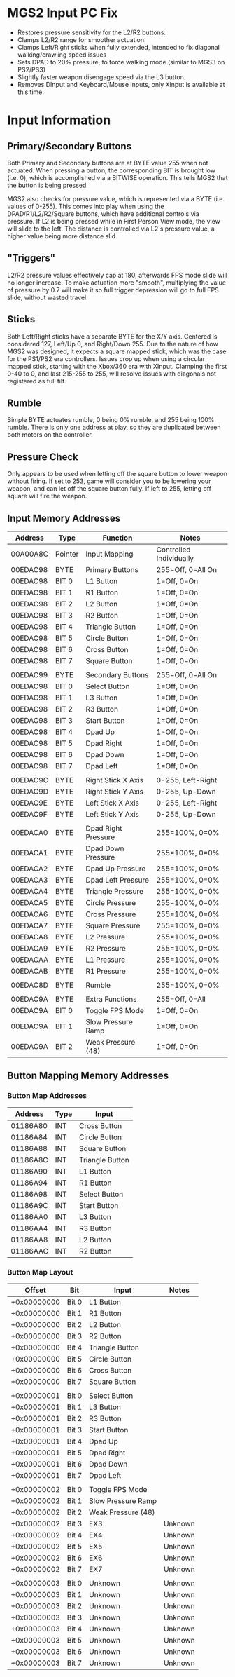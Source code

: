 # MGS2 Input PC Fix
 
* Restores pressure sensitivity for the L2/R2 buttons.
* Clamps L2/R2 range for smoother actuation.
* Clamps Left/Right sticks when fully extended, intended to fix diagonal walking/crawling speed issues
* Sets DPAD to 20% pressure, to force walking mode (similar to MGS3 on PS2/PS3)
* Slightly faster weapon disengage speed via the L3 button.
* Removes DInput and Keyboard/Mouse inputs, only Xinput is available at this time.

# Input Information

## Primary/Secondary Buttons

Both Primary and Secondary buttons are at BYTE value 255 when not actuated. When pressing a button, the corresponding BIT is brought low (i.e. 0), which is accomplished via a BITWISE operation. This tells MGS2 that the button is being pressed.

MGS2 also checks for pressure value, which is represented via a BYTE (i.e. values of 0-255). This comes into play when using the DPAD/R1/L2/R2/Square buttons, which have additional controls via pressure. If L2 is being pressed while in First Person View mode, the view will slide to the left. The distance is controlled via L2's pressure value, a higher value being more distance slid.

## "Triggers"

L2/R2 pressure values effectively cap at 180, afterwards FPS mode slide will no longer increase. To make actuation more "smooth", multiplying the value of pressure by 0.7 will make it so full trigger depression will go to full FPS slide, without wasted travel.

## Sticks

Both Left/Right sticks have a separate BYTE for the X/Y axis. Centered is considered 127, Left/Up 0, and Right/Down 255. Due to the nature of how MGS2 was designed, it expects a square mapped stick, which was the case for the PS1/PS2 era controllers. Issues crop up when using a circular mapped stick, starting with the Xbox/360 era with XInput. Clamping the first 0-40 to 0, and last 215-255 to 255, will resolve issues with diagonals not registered as full tilt.

## Rumble

Simple BYTE actuates rumble, 0 being 0% rumble, and 255 being 100% rumble. There is only one address at play, so they are duplicated between both motors on the controller.

## Pressure Check

Only appears to be used when letting off the square button to lower weapon without firing. If set to 253, game will consider you to be lowering your weapon, and can let off the square button fully. If left to 255, letting off square will fire the weapon.

## Input Memory Addresses

| Address  | Type     | Function            | Notes                   |
| -------- | -------- | ------------------- | ----------------------- |
| 00A00A8C | Pointer  | Input Mapping       | Controlled Individually |
| 00EDAC98 | BYTE     | Primary Buttons     | 255=Off, 0=All On       |
| 00EDAC98 | BIT 0    | L1 Button           | 1=Off, 0=On             |
| 00EDAC98 | BIT 1    | R1 Button           | 1=Off, 0=On             |
| 00EDAC98 | BIT 2    | L2 Button           | 1=Off, 0=On             |
| 00EDAC98 | BIT 3    | R2 Button           | 1=Off, 0=On             |
| 00EDAC98 | BIT 4    | Triangle Button     | 1=Off, 0=On             |
| 00EDAC98 | BIT 5    | Circle Button       | 1=Off, 0=On             |
| 00EDAC98 | BIT 6    | Cross Button        | 1=Off, 0=On             |
| 00EDAC98 | BIT 7    | Square Button       | 1=Off, 0=On             |
|          |          |                     |                         |
| 00EDAC99 | BYTE     | Secondary Buttons   | 255=Off, 0=All On       |
| 00EDAC98 | BIT 0    | Select Button       | 1=Off, 0=On             |
| 00EDAC98 | BIT 1    | L3 Button           | 1=Off, 0=On             |
| 00EDAC98 | BIT 2    | R3 Button           | 1=Off, 0=On             |
| 00EDAC98 | BIT 3    | Start Button        | 1=Off, 0=On             |
| 00EDAC98 | BIT 4    | Dpad Up             | 1=Off, 0=On             |
| 00EDAC98 | BIT 5    | Dpad Right          | 1=Off, 0=On             |
| 00EDAC98 | BIT 6    | Dpad Down           | 1=Off, 0=On             |
| 00EDAC98 | BIT 7    | Dpad Left           | 1=Off, 0=On             |
|          |          |                     |                         |
| 00EDAC9C | BYTE     | Right Stick X Axis  | 0-255, Left-Right       |
| 00EDAC9D | BYTE     | Right Stick Y Axis  | 0-255, Up-Down          |
| 00EDAC9E | BYTE     | Left Stick X Axis   | 0-255, Left-Right       |
| 00EDAC9F | BYTE     | Left Stick Y Axis   | 0-255, Up-Down          |
|          |          |                     |                         |
| 00EDACA0 | BYTE     | Dpad Right Pressure | 255=100%, 0=0%          |
| 00EDACA1 | BYTE     | Dpad Down Pressure  | 255=100%, 0=0%          |
| 00EDACA2 | BYTE     | Dpad Up Pressure    | 255=100%, 0=0%          |
| 00EDACA3 | BYTE     | Dpad Left Pressure  | 255=100%, 0=0%          |
| 00EDACA4 | BYTE     | Triangle Pressure   | 255=100%, 0=0%          |
| 00EDACA5 | BYTE     | Circle Pressure     | 255=100%, 0=0%          |
| 00EDACA6 | BYTE     | Cross Pressure      | 255=100%, 0=0%          |
| 00EDACA7 | BYTE     | Square Pressure     | 255=100%, 0=0%          |
| 00EDACA8 | BYTE     | L2 Pressure         | 255=100%, 0=0%          |
| 00EDACA9 | BYTE     | R2 Pressure         | 255=100%, 0=0%          |
| 00EDACAA | BYTE     | L1 Pressure         | 255=100%, 0=0%          |
| 00EDACAB | BYTE     | R1 Pressure         | 255=100%, 0=0%          |
|          |          |                     |                         |
| 00EDAC8D | BYTE     | Rumble              | 255=100%, 0=0%          |
|          |          |                     |                         |
| 00EDAC9A | BYTE     | Extra Functions     | 255=Off, 0=All          |
| 00EDAC9A | BIT 0    | Toggle FPS Mode     | 1=Off, 0=On             |
| 00EDAC9A | BIT 1    | Slow Pressure Ramp  | 1=Off, 0=On             |
| 00EDAC9A | BIT 2    | Weak Pressure (48)  | 1=Off, 0=On             |

## Button Mapping Memory Addresses

### Button Map Addresses

| Address  | Type | Input           |
| -------- | ---- | --------------- |
| 01186A80 | INT  | Cross Button    |
| 01186A84 | INT  | Circle Button   |
| 01186A88 | INT  | Square Button   |
| 01186A8C | INT  | Triangle Button |
| 01186A90 | INT  | L1 Button       |
| 01186A94 | INT  | R1 Button       |
| 01186A98 | INT  | Select Button   |
| 01186A9C | INT  | Start Button    |
| 01186AA0 | INT  | L3 Button       |
| 01186AA4 | INT  | R3 Button       |
| 01186AA8 | INT  | L2 Button       |
| 01186AAC | INT  | R2 Button       |


### Button Map Layout

| Offset      | Bit   | Input              | Notes   |
| ----------- | ----- | ------------------ | ------- |
| +0x00000000 | Bit 0 | L1 Button          |         |
| +0x00000000 | Bit 1 | R1 Button          |         |
| +0x00000000 | Bit 2 | L2 Button          |         |
| +0x00000000 | Bit 3 | R2 Button          |         |
| +0x00000000 | Bit 4 | Triangle Button    |         |
| +0x00000000 | Bit 5 | Circle Button      |         |
| +0x00000000 | Bit 6 | Cross Button       |         |
| +0x00000000 | Bit 7 | Square Button      |         |
|             |       |                    |         |
| +0x00000001 | Bit 0 | Select Button      |         |
| +0x00000001 | Bit 1 | L3 Button          |         |
| +0x00000001 | Bit 2 | R3 Button          |         |
| +0x00000001 | Bit 3 | Start Button       |         |
| +0x00000001 | Bit 4 | Dpad Up            |         |
| +0x00000001 | Bit 5 | Dpad Right         |         |
| +0x00000001 | Bit 6 | Dpad Down          |         |
| +0x00000001 | Bit 7 | Dpad Left          |         |
|             |       |                    |         |
| +0x00000002 | Bit 0 | Toggle FPS Mode    |         |
| +0x00000002 | Bit 1 | Slow Pressure Ramp |         |
| +0x00000002 | Bit 2 | Weak Pressure (48) |         |
| +0x00000002 | Bit 3 | EX3                | Unknown |
| +0x00000002 | Bit 4 | EX4                | Unknown |
| +0x00000002 | Bit 5 | EX5                | Unknown |
| +0x00000002 | Bit 6 | EX6                | Unknown |
| +0x00000002 | Bit 7 | EX7                | Unknown |
|             |       |                    |         |
| +0x00000003 | Bit 0 | Unknown            | Unknown |
| +0x00000003 | Bit 1 | Unknown            | Unknown |
| +0x00000003 | Bit 2 | Unknown            | Unknown |
| +0x00000003 | Bit 3 | Unknown            | Unknown |
| +0x00000003 | Bit 4 | Unknown            | Unknown |
| +0x00000003 | Bit 5 | Unknown            | Unknown |
| +0x00000003 | Bit 6 | Unknown            | Unknown |
| +0x00000003 | Bit 7 | Unknown            | Unknown |

